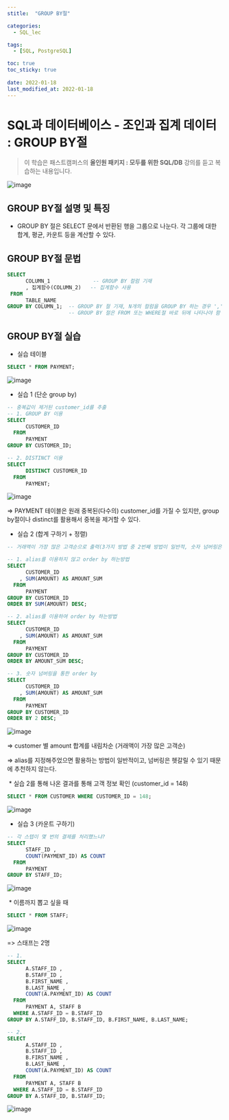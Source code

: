 ```yaml
---
stitle:  "GROUP BY절"

categories:
  - SQL_lec

tags:
  - [SQL, PostgreSQL]

toc: true
toc_sticky: true
 
date: 2022-01-18
last_modified_at: 2022-01-18
---
```


# SQL과 데이터베이스 - 조인과 집계 데이터 : GROUP BY절



> 이 학습은 패스트캠퍼스의 **올인원 패키지 : 모두를 위한 SQL/DB** 강의를 듣고 복습하는 내용입니다.

![image](https://user-images.githubusercontent.com/80219821/150288693-0f446708-1da5-438a-9cee-41cf687152cd.png)



## GROUP BY절 설명 및 특징

- GROUP BY 절은 SELECT 문에서 반환된 행을 그룹으로 나눈다. 각 그룹에 대한 합계, 평균, 카운트 등을 계산할 수 있다.



## GROUP BY절 문법

```sql
SELECT
	  COLUMN_1              -- GROUP BY 컬럼 기재
	  , 집계함수(COLUMN_2)   -- 집계함수 사용
 FROM
	  TABLE_NAME		 
GROUP BY COLUMN_1;	-- GROUP BY 절 기재, N개의 컬럼을 GROUP BY 하는 경우 ',' 구분,
					-- GROUP BY 절은 FROM 또는 WHERE절 바로 뒤에 나타나야 함
```



## GROUP BY절 실습

- 실습 테이블

```sql
SELECT * FROM PAYMENT;
```

![image](https://user-images.githubusercontent.com/80219821/150300239-622dfa68-0ee7-48c2-8212-1c8d463e9cb0.png)



- 실습 1 (단순 group by)

```sql
-- 중복값이 제거된 customer_id를 추출
-- 1. GROUP BY 이용
SELECT
	  CUSTOMER_ID
  FROM
	  PAYMENT
GROUP BY CUSTOMER_ID;

-- 2. DISTINCT 이용
SELECT
	  DISTINCT CUSTOMER_ID
  FROM
	  PAYMENT;
```

![image](https://user-images.githubusercontent.com/80219821/150300475-954d9734-35df-4ae5-a080-f1c507e32cbe.png)



=> PAYMENT 테이블은 원래 중복된(다수의) customer_id를 가질 수 있지만, group by절이나 distinct를 활용해서 중복을 제거할 수 있다.



- 실습 2 (합계 구하기 + 정렬)

```sql
-- 거래액이 가장 많은 고객순으로 출력(3가지 방법 중 2번째 방법이 일반적, 숫자 넘버링은 추천하지 않음)

-- 1. alias를 이용하지 않고 order by 하는방법
SELECT
	  CUSTOMER_ID
	, SUM(AMOUNT) AS AMOUNT_SUM
  FROM
	  PAYMENT
GROUP BY CUSTOMER_ID
ORDER BY SUM(AMOUNT) DESC;

-- 2. alias를 이용하여 order by 하는방법
SELECT
	  CUSTOMER_ID
	, SUM(AMOUNT) AS AMOUNT_SUM
  FROM
	  PAYMENT
GROUP BY CUSTOMER_ID
ORDER BY AMOUNT_SUM DESC;

-- 3. 숫자 넘버링을 통한 order by
SELECT
	  CUSTOMER_ID
	, SUM(AMOUNT) AS AMOUNT_SUM
  FROM
	  PAYMENT
GROUP BY CUSTOMER_ID
ORDER BY 2 DESC;
```

![image](https://user-images.githubusercontent.com/80219821/150301308-372eee71-4fe5-4522-b67e-83168646966e.png)

=> customer 별 amount 합계를 내림차순 (거래액이 가장 많은 고객순)

=> alias를 지정해주었으면 활용하는 방법이 일반적이고, 넘버링은 헷갈릴 수 있기 때문에 추천하지 않는다.

​	\* 실습 2를 통해 나온 결과를 통해 고객 정보 확인 (customer_id = 148)

```sql
SELECT * FROM CUSTOMER WHERE CUSTOMER_ID = 148;
```

![image](https://user-images.githubusercontent.com/80219821/150301710-15732d8f-d636-4cab-85f1-69e22042c65d.png)





- 실습 3 (카운트 구하기)

```sql
-- 각 스텝이 몇 번의 결제를 처리했느냐?
SELECT
	  STAFF_ID ,
	  COUNT(PAYMENT_ID) AS COUNT
  FROM
	  PAYMENT
GROUP BY STAFF_ID;
```

![image](https://user-images.githubusercontent.com/80219821/150302081-c3e3f12f-34c8-4183-9496-6d9abe692ee6.png)

​	\* 이름까지 뽑고 싶을 때

```sql
SELECT * FROM STAFF;
```

![image](https://user-images.githubusercontent.com/80219821/150303182-c08239b0-49eb-429e-a347-7ac5b65a1179.png)

=> 스태프는 2명



```sql
-- 1.
SELECT
	  A.STAFF_ID ,
	  B.STAFF_ID ,
	  B.FIRST_NAME ,
	  B.LAST_NAME ,
	  COUNT(A.PAYMENT_ID) AS COUNT
  FROM
	  PAYMENT A, STAFF B
  WHERE A.STAFF_ID = B.STAFF_ID
GROUP BY A.STAFF_ID, B.STAFF_ID, B.FIRST_NAME, B.LAST_NAME;

-- 2.
SELECT 
	  A.STAFF_ID ,
	  B.STAFF_ID ,
	  B.FIRST_NAME ,
	  B.LAST_NAME ,
	  COUNT(A.PAYMENT_ID) AS COUNT
  FROM
	  PAYMENT A, STAFF B
  WHERE A.STAFF_ID = B.STAFF_ID
GROUP BY A.STAFF_ID, B.STAFF_ID;
```

![image](https://user-images.githubusercontent.com/80219821/150303088-a5380cea-def9-49c1-8129-13274f42dd23.png)



 

